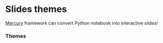 # Slides themes

<a href="https://github.com/mljar/mercury" target="_blank">Mercury</a> framework can convert Python notebook into interactive slides!


### Themes
